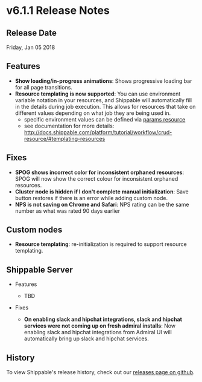 # v6.1.1 Release Notes

## Release Date
Friday, Jan 05 2018

## Features
  - **Show loading/in-progress animations**: Shows progressive loading bar for all page transitions.
  - **Resource templating is now supported**: You can use environment variable notation in your resources, and Shippable will automatically fill in the details during job execution. This allows for resources that take on different values depending on what job they are being used in.
      - specific environment values can be defined via [params resource](http://docs.shippable.com/platform/workflow/resource/params/)
      - see documentation for more details: http://docs.shippable.com/platform/tutorial/workflow/crud-resource/#templating-resources

## Fixes
  - **SPOG shows incorrect color for inconsistent orphaned resources**: SPOG will now show the correct colour for inconsistent orphaned resources.
  - **Cluster node is hidden if I don't complete manual initialization**: Save button restores if there is an error while adding custom node.
  - **NPS is not saving on Chrome and Safari**: NPS rating can be the same number as what was rated 90 days earlier

## Custom nodes
  - **Resource templating**: re-initialization is required to support resource templating.

## Shippable Server

  - Features
      - TBD
      
  - Fixes
    - **On enabling slack and hipchat integrations, slack and hipchat services were not coming up on fresh admiral installs**: Now enabling slack and hipchat integrations from Admiral UI will automatically bring up slack and hipchat services.

## History

To view Shippable's release history, check out our [releases page on github](https://github.com/Shippable/admiral/releases).

